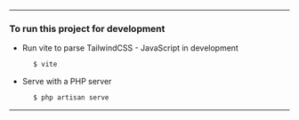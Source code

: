 ***
### To run this project for development
- Run vite to parse TailwindCSS - JavaScript in development 
```bash
      $ vite
```
- Serve with a PHP server
```bash
      $ php artisan serve 
```
***

